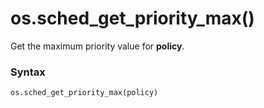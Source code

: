 # os.sched_get_priority_max()

Get the maximum priority value for **policy**.

### Syntax

```python
os.sched_get_priority_max(policy)
```